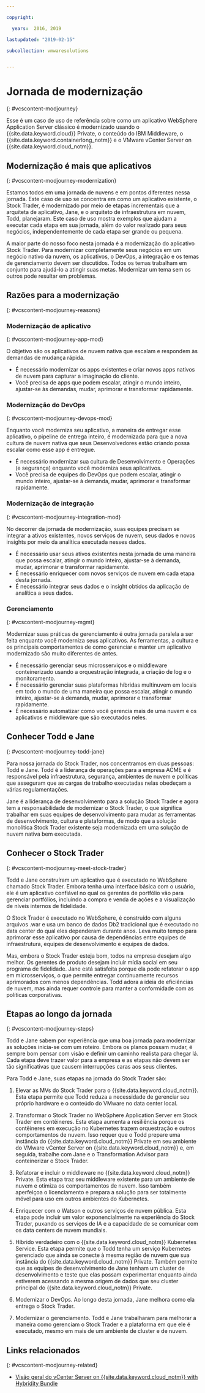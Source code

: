 ```yaml
---

copyright:

  years:  2016, 2019

lastupdated: "2019-02-15"

subcollection: vmwaresolutions


---
```


# Jornada de modernização
{: #vcscontent-modjourney}

Esse é um caso de uso de referência sobre como um aplicativo WebSphere Application Server clássico é modernizado usando o {{site.data.keyword.cloud}} Private, o conteúdo do IBM Middleware, o {{site.data.keyword.containerlong_notm}} e o VMware vCenter Server on {{site.data.keyword.cloud_notm}}.

## Modernização é mais que aplicativos
{: #vcscontent-modjourney-modernization}

Estamos todos em uma jornada de nuvens e em pontos diferentes nessa jornada. Este caso de uso se concentra em como um aplicativo existente, o Stock Trader, é modernizado por meio de etapas incrementais que a arquiteta de aplicativo, Jane, e o arquiteto de infraestrutura em nuvem, Todd, planejaram. Este caso de uso mostra exemplos que ajudam a executar cada etapa em sua jornada, além do valor realizado para seus negócios, independentemente de cada etapa ser grande ou pequena.

A maior parte do nosso foco nesta jornada é a modernização do aplicativo Stock Trader. Para modernizar completamente seus negócios em um negócio nativo da nuvem, os aplicativos, o DevOps, a integração e os temas de gerenciamento devem ser discutidos. Todos os temas trabalham em conjunto para ajudá-lo a atingir suas metas. Modernizar um tema sem os outros pode resultar em problemas.

## Razões para a modernização
{: #vcscontent-modjourney-reasons}

### Modernização de aplicativo
{: #vcscontent-modjourney-app-mod}

O objetivo são os aplicativos de nuvem nativa que escalam e respondem às demandas de mudança rápida.

* É necessário modernizar os apps existentes e criar novos apps nativos de nuvem para capturar a imaginação do cliente.
* Você precisa de apps que podem escalar, atingir o mundo inteiro, ajustar-se às demandas, mudar, aprimorar e transformar rapidamente.

### Modernização do DevOps
{: #vcscontent-modjourney-devops-mod}

Enquanto você moderniza seu aplicativo, a maneira de entregar esse aplicativo, o pipeline de entrega inteiro, é modernizada para que a nova cultura de nuvem nativa que seus Desenvolvedores estão criando possa escalar como esse app é entregue.

* É necessário modernizar sua cultura de Desenvolvimento e Operações (e segurança) enquanto você moderniza seus aplicativos.
* Você precisa de equipes do DevOps que podem escalar, atingir o mundo inteiro, ajustar-se à demanda, mudar, aprimorar e transformar rapidamente.

###  Modernização de integração
{: #vcscontent-modjourney-integration-mod}

No decorrer da jornada de modernização, suas equipes precisam se integrar a ativos existentes, novos serviços de nuvem, seus dados e novos insights por meio da analítica executada nesses dados.

* É necessário usar seus ativos existentes nesta jornada de uma maneira que possa escalar, atingir o mundo inteiro, ajustar-se à demanda, mudar, aprimorar e transformar rapidamente.
* É necessário enriquecer com novos serviços de nuvem em cada etapa desta jornada.
* É necessário integrar seus dados e o insight obtidos da aplicação de analítica a seus dados.

### Gerenciamento
{: #vcscontent-modjourney-mgmt}

Modernizar suas práticas de gerenciamento é outra jornada paralela a ser feita enquanto você moderniza seus aplicativos. As ferramentas, a cultura e os principais comportamentos de como gerenciar e manter um aplicativo modernizado são muito diferentes de antes.

* É necessário gerenciar seus microsserviços e o middleware conteinerizado usando a orquestração integrada, a criação de log e o monitoramento.
* É necessário gerenciar suas plataformas híbridas multinuvem em locais em todo o mundo de uma maneira que possa escalar, atingir o mundo inteiro, ajustar-se à demanda, mudar, aprimorar e transformar rapidamente.
* É necessário automatizar como você gerencia mais de uma nuvem e os aplicativos e middleware que são executados neles.

## Conhecer Todd e Jane
{: #vcscontent-modjourney-todd-jane}

Para nossa jornada do Stock Trader, nos concentramos em duas pessoas: Todd e Jane. Todd é a liderança de operações para a empresa ACME e é responsável pela infraestrutura, segurança, ambientes de nuvem e políticas que asseguram que as cargas de trabalho executadas nelas obedeçam a várias regulamentações.

Jane é a liderança de desenvolvimento para a solução Stock Trader e agora tem a responsabilidade de modernizar o Stock Trader, o que significa trabalhar em suas equipes de desenvolvimento para mudar as ferramentas de desenvolvimento, cultura e plataformas, de modo que a solução monolítica Stock Trader existente seja modernizada em uma solução de nuvem nativa bem executada.

## Conhecer o Stock Trader
{: #vcscontent-modjourney-meet-stock-trader}

Todd e Jane construíram um aplicativo que é executado no WebSphere chamado Stock Trader. Embora tenha uma interface básica com o usuário, ele é um aplicativo confiável no qual os gerentes de portfólio vão para gerenciar portfólios, incluindo a compra e venda de ações e a visualização de níveis internos de fidelidade.

O Stock Trader é executado no WebSphere, é construído com alguns arquivos .war e usa um banco de dados Db2 tradicional que é executado no data center do qual eles dependeram durante anos. Leva muito tempo para aprimorar esse aplicativo por causa de dependências entre equipes de infraestrutura, equipes de desenvolvimento e equipes de dados.

Mas, embora o Stock Trader esteja bom, todos na empresa desejam algo melhor. Os gerentes de produto desejam incluir mídia social em seu programa de fidelidade. Jane está satisfeita porque ela pode refatorar o app em microsserviços, o que permite entregar continuamente recursos aprimorados com menos dependências. Todd adora a ideia de eficiências de nuvem, mas ainda requer controle para manter a conformidade com as políticas corporativas.

## Etapas ao longo da jornada
{: #vcscontent-modjourney-steps}

Todd e Jane sabem por experiência que uma boa jornada para modernizar as soluções inicia-se com um roteiro. Embora os planos possam mudar, é sempre bom pensar com visão e definir um caminho realista para chegar lá. Cada etapa deve trazer valor para a empresa e as etapas não devem ser tão significativas que causem interrupções caras aos seus clientes.

Para Todd e Jane, suas etapas na jornada do Stock Trader são:
1. Elevar as MVs do Stock Trader para o {{site.data.keyword.cloud_notm}}. Esta etapa permite que Todd reduza a necessidade de gerenciar seu próprio hardware e o conteúdo do VMware no data center local.

2. Transformar o Stock Trader no WebSphere Application Server em Stock Trader em contêineres. Esta etapa aumenta a resiliência porque os contêineres em execução no Kubernetes trazem orquestração e outros comportamentos de nuvem. Isso requer que o Todd prepare uma instância do {{site.data.keyword.cloud_notm}} Private em seu ambiente do VMware vCenter Server on {{site.data.keyword.cloud_notm}} e, em seguida, trabalhe com Jane e o Transformation Advisor para conteinerizar o Stock Trader.

3. Refatorar e incluir o middleware no {{site.data.keyword.cloud_notm}} Private. Esta etapa traz seu middleware existente para um ambiente de nuvem e otimiza os comportamentos de nuvem. Isso também aperfeiçoa o licenciamento e prepara a solução para
ser totalmente móvel para uso em outros ambientes do Kubernetes.

4. Enriquecer com o Watson e outros serviços de nuvem pública. Esta etapa pode incluir um valor exponencialmente na experiência do Stock Trader, puxando os serviços de IA e a capacidade de se comunicar com os data centers de nuvem mundiais.

5. Híbrido verdadeiro com o {{site.data.keyword.cloud_notm}} Kubernetes Service. Esta etapa permite que o Todd tenha um serviço Kubernetes gerenciado que ainda se conecte à mesma região de nuvem que sua instância do {{site.data.keyword.cloud_notm}} Private. Também permite que as equipes de desenvolvimento de Jane tenham um cluster de desenvolvimento e teste que elas possam experimentar enquanto ainda estiverem acessando a mesma origem de dados que seu cluster principal do {{site.data.keyword.cloud_notm}} Private.

6. Modernizar o DevOps. Ao longo desta jornada, Jane melhora como ela entrega o Stock Trader.

7. Modernizar o gerenciamento. Todd e Jane trabalharam para melhorar a maneira como gerenciam o Stock Trader e a plataforma em que ele é executado, mesmo em mais de um ambiente de cluster e de nuvem.

## Links relacionados
{: #vcscontent-modjourney-related}

* [Visão geral do vCenter Server on {{site.data.keyword.cloud_notm}} with Hybridity Bundle](/docs/services/vmwaresolutions/archiref/vcs?topic=vmware-solutions-vcs-hybridity-intro)
